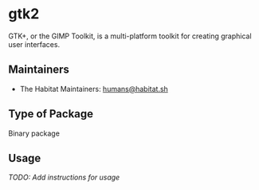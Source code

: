 # gtk2

GTK+, or the GIMP Toolkit, is a multi-platform toolkit for creating graphical user interfaces.

## Maintainers

* The Habitat Maintainers: <humans@habitat.sh>

## Type of Package

Binary package

## Usage

*TODO: Add instructions for usage*
